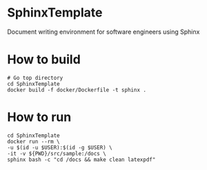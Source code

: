 # SphinxTemplate
Document writing environment for software engineers using Sphinx

# How to build

```
# Go top directory
cd SphinxTemplate
docker build -f docker/Dockerfile -t sphinx .
```

# How to run

```
cd SphinxTemplate
docker run --rm \
-u $(id -u $USER):$(id -g $USER) \
-it -v ${PWD}/src/sample:/docs \
sphinx bash -c "cd /docs && make clean latexpdf"
```
